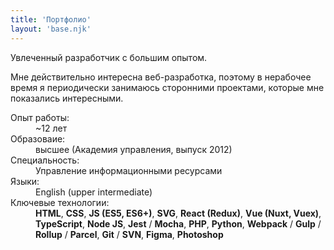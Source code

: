 ```yaml
---
title: 'Портфолио'
layout: 'base.njk'
---
```


Увлеченный разработчик с большим опытом.

Мне действительно интересна веб-разработка, поэтому в нерабочее время я периодически занимаюсь сторонними проектами, которые мне показались интересными.

<dl>
  <dt>Опыт работы:</dt>
  <dd>~12 лет</dd>

  <dt>Образоваие:</dt>
  <dd>высшее (Академия управления, выпуск 2012)</dd>

  <dt>Специальность:</dt>
  <dd>Управление информационными ресурсами</dd>

  <dt>Языки:</dt>
  <dd>English (upper intermediate)</dd>

  <dt>Ключевые технологии:</dt>
  <dd>
    <strong>HTML</strong>,
    <strong>CSS</strong>,
    <strong>JS (ES5, ES6+)</strong>,
    <strong>SVG</strong>,
    <strong>React (Redux)</strong>,
    <strong>Vue (Nuxt, Vuex)</strong>,
    <strong>TypeScript</strong>,
    <strong>Node JS</strong>,
    <strong>Jest</strong> / <strong>Mocha</strong>,
    <strong>PHP</strong>,
    <strong>Python</strong>,
    <strong>Webpack</strong> / <strong>Gulp</strong> / <strong>Rollup</strong> / <strong>Parcel</strong>,
    <strong>Git</strong> / <strong>SVN</strong>,
    <strong>Figma</strong>,
    <strong>Photoshop</strong>
  </dd>
</dl>

